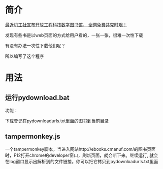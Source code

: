 # 简介

[最近机工社宣布开放工程科技数字图书馆， 全网免费共克时艰！](https://mp.weixin.qq.com/s/yKDp1xwczPb0LaDlPT-kZQ)          

发现有些书是以web页面的方式给用户看的，一张一张，很难一次性下载

有没有办法一次性下载他们呢？

所以编写了这个程序

# 用法

## 运行pydownload.bat

功能：

下载登记在pydownloadurls.txt里面的图书到当前目录

## tampermonkey.js

一个tampermonkey脚本，当进入网站http://ebooks.cmanuf.com/的图书页面时，F12打开chrome的developer窗口，刷新页面，就会断下来。继续运行, 就会在log窗口显示出解析到的文件链接。你可以把它拷贝到pydownloadurls.txt里面

